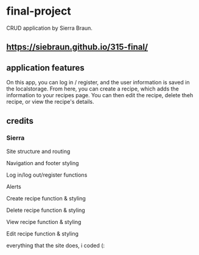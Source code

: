 # final-project

CRUD application by Sierra Braun.

## https://siebraun.github.io/315-final/

## application features

On this app, you can log in / register, and the user information is saved in the localstorage. From here, you can create a recipe, which adds the information to your recipes page. You can then edit the recipe, delete theh recipe, or view the recipe's details. 

## credits

### Sierra

Site structure and routing

Navigation and footer styling

Log in/log out/register functions

Alerts

Create recipe function & styling

Delete recipe function & styling

View recipe function & styling 

Edit recipe function & styling

everything that the site does, i coded (:


